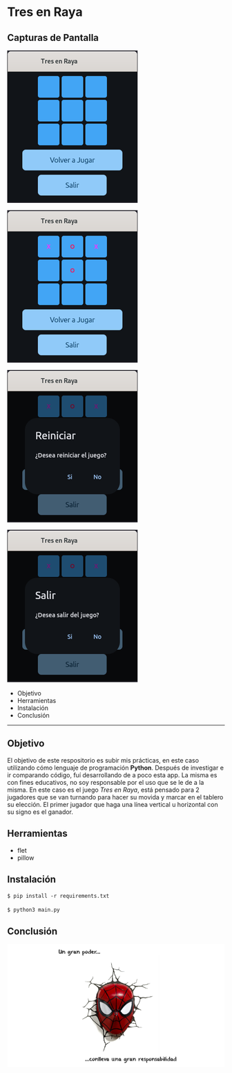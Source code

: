 # Tres en Raya

## Capturas de Pantalla
![Imagen de la app](assets/tre_en_raya01.png)

![Imagen de la app](assets/tre_en_raya02.png)

![Imagen de la app](assets/tre_en_raya03.png)

![Imagen de la app](assets/tre_en_raya04.png)

* Objetivo
* Herramientas
* Instalación
* Conclusión

---
## Objetivo
El objetivo de este respositorio es subir mis prácticas, en este caso utilizando cómo lenguaje de programación **Python**.
Después de investigar e ir comparando código, fuí desarrollando de a poco esta app. La misma es con fines educativos, no soy responsable por el uso que se le de a la misma.
En este caso es el juego _Tres en Raya_, está pensado para 2 jugadores que se van turnando para hacer su movida y marcar en el tablero su elección. El primer jugador que haga una línea vertical u horizontal con su signo es el ganador.

## Herramientas
* flet
* pillow


## Instalación
~~~
$ pip install -r requirements.txt

$ python3 main.py
~~~

## Conclusión
![Un gran poder conlleva una gran responsabilidad](assets/poderResponsabilidad.png)